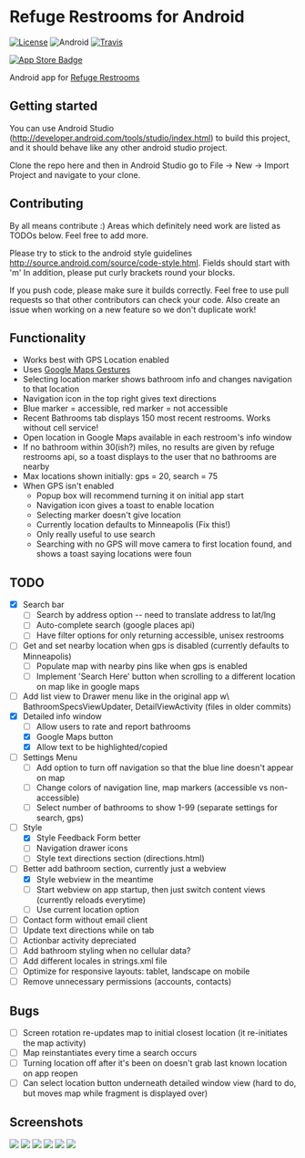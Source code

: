 # Refuge Restrooms for Android
[![License](https://img.shields.io/badge/license-AGPL-lightgrey.svg)](https://raw.githubusercontent.com/RefugeRestrooms/refugerestrooms-ios/master/LICENSE)
![Android](https://img.shields.io/badge/platform-android-lightgrey.svg)
[![Travis](https://travis-ci.org/RefugeRestrooms/refugerestrooms-android.svg?branch=master)](https://travis-ci.org/RefugeRestrooms/refugerestrooms-android)

[![App Store Badge](https://cloud.githubusercontent.com/assets/16610908/18124896/7be337b6-6f74-11e6-9814-79b9c2d53961.png)](https://play.google.com/store/apps/details?id=org.refugerestrooms)

Android app for [Refuge Restrooms](http://www.refugerestrooms.org/)

## Getting started
You can use Android Studio (http://developer.android.com/tools/studio/index.html) to build this project, and it should behave like any other android studio project.

Clone the repo here and then in Android Studio go to File -> New -> Import Project and navigate to your clone.

## Contributing
By all means contribute :) Areas which definitely need work are listed as TODOs below. Feel free to add more.

Please try to stick to the android style guidelines http://source.android.com/source/code-style.html. Fields should start with 'm'
In addition, please put curly brackets round your blocks.

If you push code, please make sure it builds correctly. Feel free to use pull requests so that other contributors can check your code. Also create an issue when working on a new feature so we don't duplicate work!

## Functionality
- Works best with GPS Location enabled
- Uses [Google Maps Gestures](https://support.google.com/gmm/answer/3139292?hl=en)
- Selecting location marker shows bathroom info and changes navigation to that location
- Navigation icon in the top right gives text directions
- Blue marker = accessible, red marker = not accessible
- Recent Bathrooms tab displays 150 most recent restrooms. Works without cell service!
- Open location in Google Maps available in each restroom's info window
- If no bathroom within 30(ish?) miles, no results are given by refuge restrooms api, so a toast displays to the user that no bathrooms are nearby
- Max locations shown initially: gps = 20, search = 75
- When GPS isn't enabled
  - Popup box will recommend turning it on initial app start
  - Navigation icon gives a toast to enable location
  - Selecting marker doesn't give location
  - Currently location defaults to Minneapolis (Fix this!)
  - Only really useful to use search
  - Searching with no GPS will move camera to first location found, and shows a toast saying locations were foun

## TODO
- [x] Search bar
  - [ ] Search by address option -- need to translate address to lat/lng
  - [ ] Auto-complete search (google places api)
  - [ ] Have filter options for only returning accessible, unisex restrooms
- [ ] Get and set nearby location when gps is disabled (currently defaults to Minneapolis)
	- [ ] Populate map with nearby pins like when gps is enabled
	- [ ] Implement 'Search Here' button when scrolling to a different location on map like in google maps
- [ ] Add list view to Drawer menu like in the original app w\ BathroomSpecsViewUpdater, DetailViewActivity (files in older commits)
- [x] Detailed info window
  - [ ] Allow users to rate and report bathrooms
  - [x] Google Maps button
  - [x] Allow text to be highlighted/copied
- [ ] Settings Menu
  - [ ] Add option to turn off navigation so that the blue line doesn't appear on map
  - [ ] Change colors of navigation line, map markers (accessible vs non-accessible)
  - [ ] Select number of bathrooms to show 1-99 (separate settings for search, gps)
- [ ] Style
  - [x] Style Feedback Form better
  - [ ] Navigation drawer icons
  - [ ] Style text directions section (directions.html)
- [ ] Better add bathroom section, currently just a webview
  - [x] Style webview in the meantime
  - [ ] Start webview on app startup, then just switch content views (currently reloads everytime)
  - [ ] Use current location option
- [ ] Contact form without email client
- [ ] Update text directions while on tab
- [ ] Actionbar activity depreciated
- [ ] Add bathroom styling when no cellular data?
- [ ] Add different locales in strings.xml file
- [ ] Optimize for responsive layouts: tablet, landscape on mobile
- [ ] Remove unnecessary permissions (accounts, contacts)

## Bugs
- [ ] Screen rotation re-updates map to initial closest location (it re-initiates the map activity)
- [ ] Map reinstantiates every time a search occurs
- [ ] Turning location off after it's been on doesn't grab last known location on app reopen
- [ ] Can select location button underneath detailed window view (hard to do, but moves map while fragment is displayed over)

## Screenshots
![](/app/src/main/res/drawable-hdpi/Screenshots/screen1.png?raw=true)
![](/app/src/main/res/drawable-hdpi/Screenshots/screen2.png?raw=true)
![](/app/src/main/res/drawable-hdpi/Screenshots/screen3.png?raw=true)
![](/app/src/main/res/drawable-hdpi/Screenshots/screen4.png?raw=true)
![](/app/src/main/res/drawable-hdpi/Screenshots/screen5.png?raw=true)
![](/app/src/main/res/drawable-hdpi/Screenshots/screen6.png?raw=true)
